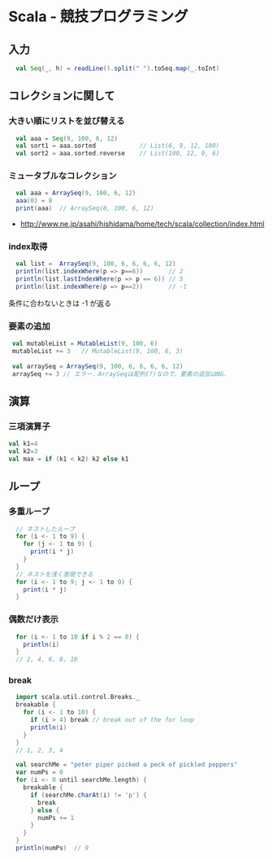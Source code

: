 # Scala - 競技プログラミング



## 入力

```scala
  val Seq(_, h) = readLine().split(" ").toSeq.map(_.toInt)
```

## コレクションに関して

### 大きい順にリストを並び替える

```scala
  val aaa = Seq(9, 100, 6, 12)
  val sort1 = aaa.sorted            // List(6, 9, 12, 100)
  val sort2 = aaa.sorted.reverse    // List(100, 12, 9, 6)
```

### ミュータブルなコレクション

```scala
  val aaa = ArraySeq(9, 100, 6, 12)
  aaa(0) = 8  
  print(aaa)  // ArraySeq(8, 100, 6, 12)
```

* http://www.ne.jp/asahi/hishidama/home/tech/scala/collection/index.html


### index取得

```scala
  val list =  ArraySeq(9, 100, 6, 6, 6, 6, 12)
  println(list.indexWhere(p => p==6))       // 2
  println(list.lastIndexWhere(p => p == 6)) // 5  
  println(list.indexWhere(p => p==2))       // -1
```
条件に合わないときは -1 が返る


### 要素の追加

```scala
 val mutableList = MutableList(9, 100, 6)
 mutableList += 3   // MutableList(9, 100, 6, 3)
 
 val arraySeq = ArraySeq(9, 100, 6, 6, 6, 6, 12)
 arraySeq += 3 // エラー．ArraySeqは配列(?)なので、要素の追加はNG．  
```

## 演算

### 三項演算子

```scala
val k1=4 
val k2=3
val max = if (k1 < k2) k2 else k1

```

## ループ

### 多重ループ

```scala
  // ネストしたループ
  for (i <- 1 to 9) {
    for (j <- 1 to 9) {
      print(i * j)
    }
  }
  // ネストを浅く表現できる
  for (i <- 1 to 9; j <- 1 to 9) {
    print(i * j)
  }
```

### 偶数だけ表示

```scala
  for (i <- 1 to 10 if i % 2 == 0) {
    println(i)
  }
  // 2, 4, 6, 8, 10
```

### break


```scala
  import scala.util.control.Breaks._
  breakable {
    for (i <- 1 to 10) {
      if (i > 4) break // break out of the for loop
      println(i)
    }
  }
  // 1, 2, 3, 4
```

```scala
  val searchMe = "peter piper picked a peck of pickled peppers"
  var numPs = 0
  for (i <- 0 until searchMe.length) {
    breakable {
      if (searchMe.charAt(i) != 'p') {
        break
      } else {
        numPs += 1
      }
    }
  }
  println(numPs)  // 9
```
